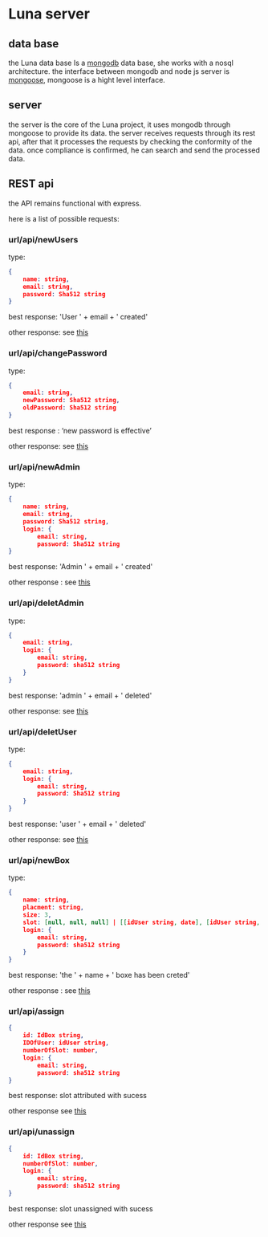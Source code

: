 # Luna server

## data base

the Luna data base Is a [mongodb](https://www.mongodb.com) data base, she works with a nosql architecture. the interface between mongodb and node js server is [mongoose](https://mongoosejs.com), mongoose is a hight level interface.

## server

the server is the core of the Luna project, it uses mongodb through mongoose to provide its data. the server receives requests through its rest api, after that it processes the requests by checking the conformity of the data. once compliance is confirmed, he can search and send the processed data.

## REST api

the API remains functional with express.

here is a list of possible requests:

### url/api/newUsers

type:

```json
{
	name: string,
	email: string,
	password: Sha512 string
}
```

best response:  'User ' + email + ' created'

other response: see [this](./RouterFuction/createUser.ts)

### url/api/changePassword

type:

```json
{
	email: string,
	newPassword: Sha512 string,
	oldPassword: Sha512 string
}
```

best response : ‘new password is effective’

other response: see [this](./RouterFuction/changePassword.ts)

### url/api/newAdmin

type:

```json
{
	name: string,
	email: string,
	password: Sha512 string,
	login: {
		email: string,
		password: Sha512 string
}
```

best response: 'Admin ' + email + ' created'

other response : see [this](./RouterFuction/createAdmin.ts)

### url/api/deletAdmin

type:

```json
{
	email: string,
	login: {
		email: string,
		password: sha512 string
	}
}
```

best response: 'admin ' + email + ' deleted'

other response: see [this](./RouterFuction/deletAdmin.ts)

### url/api/deletUser

type:

```json
{	
	email: string,
	login: {
		email: string,
		password: Sha512 string
	}
}
```

best response: 'user ' + email + ' deleted'

other response: see [this](./RouterFuction/deletUser.ts)

### url/api/newBox

type:

```json
{
	name: string,
	placment: string,
	size: 3,
	slot: [null, null, null] | [[idUser string, date], [idUser string, date], [idUser string, date]],
	login: {
		email: string,
		password: sha512 string
	}
}
```

best response: 'the ' + name + ' boxe has been creted'

other response : see [this](./RouterFuction/createBox.ts)

### url/api/assign

```json
{
	id: IdBox string,
	IDOfUser: idUser string,
	numberOfSlot: number,
	login: {
		email: string,
		password: sha512 string
}
```

best response: slot attributed with sucess

other response see [this](./RouterFuction/assign.ts)

### url/api/unassign

```json
{
	id: IdBox string,
	numberOfSlot: number,
	login: {
		email: string,
		password: sha512 string
}
```

best response: slot unassigned with sucess

other response see [this](./RouterFuction/unassign.ts)